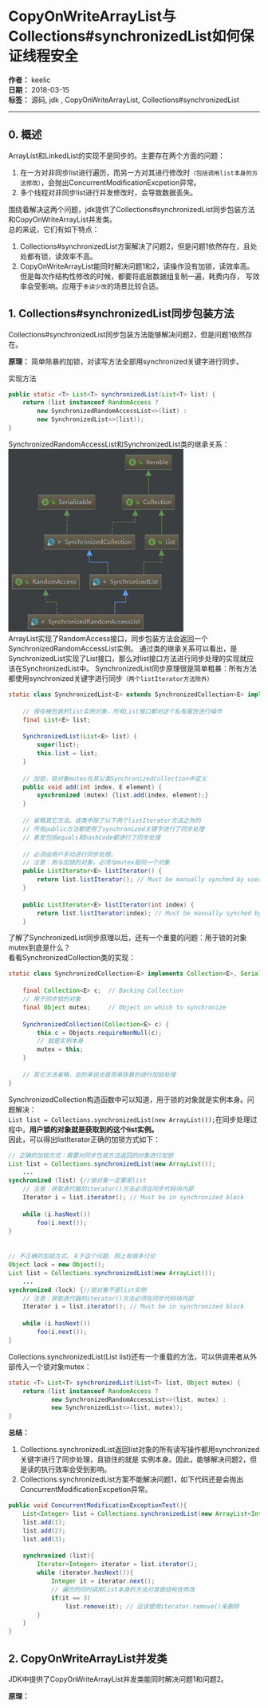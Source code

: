 # CopyOnWriteArrayList与Collections#synchronizedList如何保证线程安全

**作者：** keelic  
**日期：** 2018-03-15  
**标签：** 源码, jdk , CopyOnWriteArrayList,  Collections#synchronizedList

---

## 0. 概述
ArrayList和LinkedList的实现不是同步的。主要存在两个方面的问题：
1. 在一方对非同步list进行遍历，而另一方对其进行修改时`（包括调用list本身的方法修改）`，会抛出ConcurrentModificationExcpetion异常。  
2. 多个线程对非同步list进行并发修改时，会导致数据丢失。

围绕着解决这两个问题，jdk提供了Collections#synchronizedList同步包装方法和CopyOnWriteArrayList并发类。  
总的来说，它们有如下特点：  
1. Collections#synchronizedList方案解决了问题2，但是问题1依然存在，且处处都有锁，读效率不高。
2. CopyOnWriteArrayList能同时解决问题1和2，读操作没有加锁，读效率高。但是每次作结构性修改的时候，都要将底层数据组复制一遍，耗费内存，
写效率会受影响。应用于`多读少改`的场景比较合适。

## 1. Collections#synchronizedList同步包装方法
Collections#synchronizedList同步包装方法能够解决问题2，但是问题1依然存在。  

**原理：** 简单除暴的加锁，对读写方法全部用synchronized关键字进行同步。

实现方法
```java
public static <T> List<T> synchronizedList(List<T> list) {
    return (list instanceof RandomAccess ?
        new SynchronizedRandomAccessList<>(list) :
        new SynchronizedList<>(list));
}
```
SynchronizedRandomAccessList和SynchronizedList类的继承关系：  
![](./pic/04_01.png)  
ArrayList实现了RandomAccess接口，同步包装方法会返回一个SynchronizedRandomAccessList实例。
通过类的继承关系可以看出，是SynchronizedList实现了List接口，那么对list接口方法进行同步处理的实现就应该在SynchronizedList中。
SynchronizedList同步原理很是简单粗暴：所有方法都使用synchronized关键字进行同步`（两个listIterator方法除外）`
```java
static class SynchronizedList<E> extends SynchronizedCollection<E> implements List<E> {

    // 保存被包装的list实例对象，所有List接口都对这个私有属性进行操作
    final List<E> list;

    SynchronizedList(List<E> list) {
        super(list);
        this.list = list;
    }

    // 加锁，锁对象mutex在其父类SynchronizedCollection中定义
    public void add(int index, E element) {
        synchronized (mutex) {list.add(index, element);}
    }

    // 省略其它方法。该类中除了以下两个listIterator方法之外的
    // 所有public方法都使用了synchronized关键字进行了同步处理
    // 甚至包括equals和hashCode都进行了同步处理

    // 必须由用户手动进行同步处理。
    // 注意：用与加锁的对象，必须与mutex是同一个对象
    public ListIterator<E> listIterator() {
        return list.listIterator(); // Must be manually synched by user
    }

    public ListIterator<E> listIterator(int index) {
        return list.listIterator(index); // Must be manually synched by user
    }
```
了解了SynchronizedList同步原理以后，还有一个重要的问题：用于锁的对象mutex到底是什么？  
看看SynchronizedCollection类的实现：
```java
static class SynchronizedCollection<E> implements Collection<E>, Serializable {

    final Collection<E> c;  // Backing Collection
    // 用于同步锁的对象
    final Object mutex;     // Object on which to synchronize

    SynchronizedCollection(Collection<E> c) {
        this.c = Objects.requireNonNull(c);
        // 就是实例本身
        mutex = this;
    }
	
	// 其它方法省略，总的来说也是简单除暴的进行加锁处理
}
```
SynchronizedCollection构造函数中可以知道，用于锁的对象就是实例本身。问题解决：  
`List list = Collections.synchronizedList(new ArrayList());`在同步处理过程中，**用户锁的对象就是获取到的这个list实例。**  
因此，可以得出listIterator正确的加锁方式如下：
```java
// 正确的加锁方式：需要对同步包装方法返回的对象进行加锁
List list = Collections.synchronizedList(new ArrayList());
    ...
synchronized (list) {//锁对象一定要是list
    // 注意：获取迭代器的iterator()方法必须在同步代码块内部
    Iterator i = list.iterator(); // Must be in synchronized block
    
    while (i.hasNext())
        foo(i.next());
}


// 不正确的加锁方式。关于这个问题，网上有很多讨论
Object lock = new Object();
List list = Collections.synchronizedList(new ArrayList());
    ...
synchronized (lock) {//锁对象不是list实例
    // 注意：获取迭代器的iterator()方法必须在同步代码块内部
    Iterator i = list.iterator(); // Must be in synchronized block
    
    while (i.hasNext())
        foo(i.next());
}
```

Collections.synchronizedList(List<T> list)还有一个重载的方法，可以供调用者从外部传入一个锁对象mutex：  
```java
static <T> List<T> synchronizedList(List<T> list, Object mutex) {
    return (list instanceof RandomAccess ?
            new SynchronizedRandomAccessList<>(list, mutex) :
            new SynchronizedList<>(list, mutex));
}
```

**总结：**  
1. Collections.synchronizedList返回list对象的所有读写操作都用synchronized关键字进行了同步处理，且锁住的就是
实例本身。因此，能够解决问题2，但是读的执行效率会受到影响。  
2. Collections.synchronizedList方案不能解决问题1，如下代码还是会抛出ConcurrentModificationExcpetion异常。
```java
public void ConcurrentModificationExceptionTest(){
    List<Integer> list = Collections.synchronizedList(new ArrayList<Integer>(3));
    list.add(1);
    list.add(2);
    list.add(3);

    synchronized (list){
        Iterator<Integer> iterator = list.iterator();
        while (iterator.hasNext()){
            Integer it = iterator.next();
            // 遍历的同时调用list本身的方法对其做结构性修改
            if(it == 3)
                list.remove(it); // 应该使用iterator.remove()来删除
        }
    }
}
```

## 2. CopyOnWriteArrayList并发类
JDK中提供了CopyOnWriteArrayList并发类能同时解决问题1和问题2。  

**原理：** 


